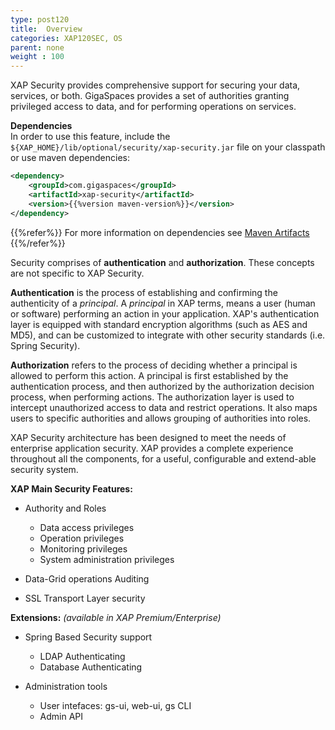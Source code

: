 ```yaml
---
type: post120
title:  Overview
categories: XAP120SEC, OS
parent: none
weight : 100
---
```




XAP Security provides comprehensive support for securing your data, services, or both. GigaSpaces provides a set of authorities granting privileged access to data, and for performing operations on services.

**Dependencies**<br>
In order to use this feature, include the `${XAP_HOME}/lib/optional/security/xap-security.jar` file on your classpath or use maven dependencies:

```xml
<dependency>
    <groupId>com.gigaspaces</groupId>
    <artifactId>xap-security</artifactId>
    <version>{{%version maven-version%}}</version>
</dependency>
```
{{%refer%}}
For more information on dependencies see [Maven Artifacts]({{%currentjavaurl%}}/maven-artifacts.html)
{{%/refer%}} 

Security comprises of **authentication** and **authorization**. These concepts are not specific to XAP Security. 

**Authentication** is the process of establishing and confirming the authenticity of a _principal_. A _principal_ in XAP terms, means a user (human or software) performing an action in your application. XAP's authentication layer is equipped with standard encryption algorithms (such as AES and MD5), and can be customized to integrate with other security standards (i.e. Spring Security). 

**Authorization** refers to the process of deciding whether a principal is allowed to perform this action. A principal is first established by the authentication process, and then authorized by the authorization decision process, when performing actions. The authorization layer is used to intercept unauthorized access to data and restrict operations. It also maps users to specific authorities and allows grouping of authorities into roles.

XAP Security architecture has been designed to meet the needs of enterprise application security. XAP provides a complete experience throughout all the components, for a useful, configurable and extend-able security system.




**XAP Main Security Features:**

- Authority and Roles
    - Data access privileges
    - Operation privileges
    - Monitoring privileges
    - System administration privileges

- Data-Grid operations Auditing

- SSL Transport Layer security

**Extensions:** _(available in XAP Premium/Enterprise)_

- Spring Based Security support
    - LDAP Authenticating
    - Database Authenticating

- Administration tools
    - User intefaces: gs-ui, web-ui, gs CLI
    - Admin API